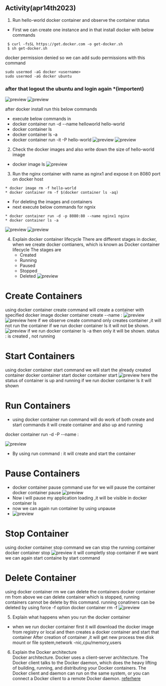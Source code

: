 ## Activity(apr14th2023)
1. Run hello-world docker container and observe the container status
 * First we can create one instance and in that install docker with below commands
```
 $ curl -fsSL https://get.docker.com -o get-docker.sh
 $ sh get-docker.sh 
 ```
 docker permission denied so we can add sudo permissions with this command 
 ```
 sudo usermod -aG docker <username>
 sudo usermod -aG docker ubuntu
 ```
 ### after that logout the ubuntu and login again *(importent)
 ![preview](./ex1-images/img2.png)
 ![preview](./ex1-images/img3.png)  
 
after docker install run this below commands

 * execute below commands in 
 * docker container run -d --name helloworld hello-world
 * docker container ls
 * docker container ls -a
 * docker container run -it -P hello-world
  ![preview](./ex1-images/img4.png) 
  ![preview](./ex1-images/img5.png) 
  
2. Check the docker images and also write down the size of hello-world image
   
 * docker image ls
  ![preview](./ex1-images/img6.png) 

3. Run the nginx container with name as nginx1 and expose it on 8080 port on docker host
 ```
 * docker image rm -f hello-world
 * docker container rm -f $(docker container ls -aq)
 ```
 * For deleting the images and containers
 * next execute below commands for ngnix

 ```
 * docker container run -d -p 8080:80 --name nginx1 nginx
 * docker container ls -a
 ```
  ![preview](./ex1-images/img7.png) 
  ![preview](./ex1-images/img8.png) 
  
4. Explain docker container lifecycle
    There are different stages in docker, when we create docker contianers, which is known as Docker container lifecycle
    The stages are
    * Created
    * Running
    * Paused
    * Stopped
    * Deleted 
  ![preview](./ex1-images/img1.png) 

# Create Containers
using docker container create command will create a container with specified docker image
docker container create --name <container name> <imagename>:<tag>
![preview](./ex1-images/img9.png) 
![preview](./ex1-images/img10.png) 
here if we observe create command only creates container ,it will not run the container
if we run docker container ls it will not be shown.
![preview](./ex1-images/img11.png) 
if we run docker container ls -a then only it will be shown.
 status : is created , not running
# Start Containers
using docker container start command we will start the already created container
docker container start <container name>
docker container start <container ID>
![preview](./ex1-images/img12.png)
here the status of container is up and running
if we run docker container ls it will shown
# Run Containers
* using docker container run command will do work of both create and start commands
  it will create container and also up and running

docker container run -d -P --name <container name> <image name>:<tag> 

![preview](./ex1-images/img4.png)
* By using run command : it will create and start the container
# Pause Containers
* docker container pause command use for we will pause the container
docker container pause <container name> 
![preview](./ex1-images/img12.png)
* Now i will pause my application loading ,it will be visible in docker container ls
* now we can again run container by using unpause 
* ![preview](./ex1-images/img12.png)
# Stop Container
using docker container stop command we can stop the running container
docker container stop <container name> 
![preview](./ex1-images/img12.png)
it will completly stop container
if we want we can again start containe by start command
# Delete Container
using docker container rm we can delete the containers
docker container rm <container name>
from above we can delete container which is stopped, running containers cannot be delete by this command.
running conatiners can be deleted by using force -f option
docker container rm -f <container name>
![preview](./ex1-images/img13.png)

5. Explain what happens when you run the docker container
*   when we run docker container
    first it will download the docker image from registry or local
    and then creates a docker container
    and start that container
    After creation of container ,it will get
    new process tree
    disk mount or file system,network -nic,cpu/memory,users
6. Explain the Docker architecture  
  Docker architecture. Docker uses a client-server architecture. The Docker client talks to the Docker daemon, which does the heavy lifting of building, running, and distributing your Docker containers. The Docker client and daemon can run on the same system, or you can connect a Docker client to a remote Docker daemon.
  [referhere](https://geekflare.com/docker-architecture/)

